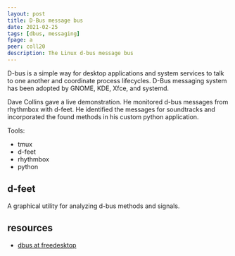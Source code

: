 ```yaml
---
layout: post
title: D-Bus message bus
date: 2021-02-25
tags: [dbus, messaging]
fpage: a
peer: coll20
description: The Linux d-bus message bus
---
```

D-bus is a simple way for desktop applications and system services to talk to one another and coordinate process lifecycles. D-Bus messaging system has been adopted by GNOME, KDE, Xfce, and systemd.

Dave Collins gave a live demonstration. He monitored d-bus messages from rhythmbox with d-feet. He identified the messages for soundtracks and incorporated the found methods in his custom python application.

Tools:

* tmux
* d-feet
* rhythmbox
* python

## d-feet

A graphical utility for analyzing d-bus methods and signals.

## resources

* [dbus at freedesktop](https://dbus.freedesktop.org/doc/)

